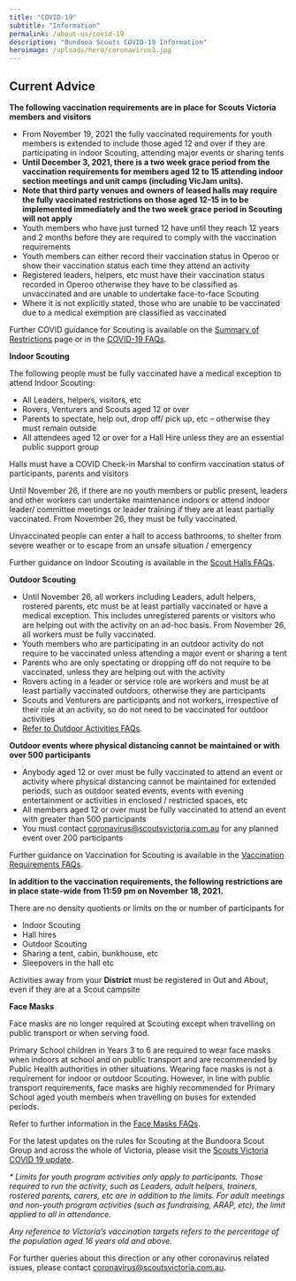 ```yaml
---
title: "COVID-19"
subtitle: "Information"
permalink: /about-us/covid-19
description: "Bundooa Scouts COVID-19 Information"
heroimage: /uploads/hero/coronavirus3.jpg
---
```


## Current Advice

**The following vaccination requirements are in place for Scouts Victoria members and visitors**

* From November 19, 2021 the fully vaccinated requirements for youth members is extended to include those aged 12 and over if they are participating in indoor Scouting, attending major events or sharing tents
* **Until December 3, 2021, there is a two week grace period from the vaccination requirements for members aged 12 to 15 attending indoor section meetings and unit camps (including VicJam units).**
* **Note that third party venues and owners of leased halls may require the fully vaccinated restrictions on those aged 12-15 in to be implemented immediately and the two week grace period in Scouting will not apply**
* Youth members who have just turned 12 have until they reach 12 years and 2 months before they are required to comply with the vaccination requirements
* Youth members can either record their vaccination status in Operoo or show their vaccination status each time they attend an activity
* Registered leaders, helpers, etc must have their vaccination status recorded in Operoo otherwise they have to be classified as unvaccinated and are unable to undertake face-to-face Scouting
* Where it is not explicitly stated, those who are unable to be vaccinated due to a medical exemption are classified as vaccinated

Further COVID guidance for Scouting is available on the [Summary of Restrictions](https://scoutsvictoria.com.au/covid-19-lockdown-faq/summary-of-changes/) page or in the [COVID-19 FAQs](https://scoutsvictoria.com.au/covid-19-faq/).

**Indoor Scouting**

The following people must be fully vaccinated have a medical exception to attend Indoor Scouting:

* All Leaders, helpers, visitors, etc
* Rovers, Venturers and Scouts aged 12 or over
* Parents to spectate, help out, drop off/ pick up, etc – otherwise they must remain outside
* All attendees aged 12 or over for a Hall Hire unless they are an essential public support group

Halls must have a COVID Check-in Marshal to confirm vaccination status of participants, parents and visitors

Until November 26, if there are no youth members or public present, leaders and other workers can undertake maintenance indoors or attend indoor leader/ committee meetings or leader training if they are at least partially vaccinated. From November 26, they must be fully vaccinated.

Unvaccinated people can enter a hall to access bathrooms, to shelter from severe weather or to escape from an unsafe situation / emergency   

Further guidance on Indoor Scouting is available in the [Scout Halls FAQs](https://scoutsvictoria.com.au/covid-19-faq/scout-halls/).

**Outdoor Scouting**

* Until November 26, all workers including Leaders, adult helpers, rostered parents, etc must be at least partially vaccinated or have a medical exception. This includes unregistered parents or visitors who are helping out with the activity on an ad-hoc basis. From November 26, all workers must be fully vaccinated.
* Youth members who are participating in an outdoor activity do not require to be vaccinated unless attending a major event or sharing a tent
* Parents who are only spectating or dropping off do not require to be vaccinated, unless they are helping out with the activity
* Rovers acting in a leader or service role are workers and must be at least partially vaccinated outdoors, otherwise they are participants
* Scouts and Venturers are participants and not workers, irrespective of their role at an activity, so do not need to be vaccinated for outdoor activities
* [Refer to Outdoor Activities FAQs](https://scoutsvictoria.com.au/covid-19-faq/outdoor-activities/).

**Outdoor events where physical distancing cannot be maintained or with over 500 participants**

* Anybody aged 12 or over must be fully vaccinated to attend an event or activity where physical distancing cannot be maintained for extended periods, such as outdoor seated events, events with evening entertainment or activities in enclosed / restricted spaces, etc
* All members aged 12 or over must be fully vaccinated to attend an event with greater than 500 participants
* You must contact [coronavirus@scoutsvictoria.com.au](mailto:coronavirus@scoutsvictoria.com.au) for any planned event over 200 participants

Further guidance on Vaccination for Scouting is available in the [Vaccination Requirements FAQs](https://scoutsvictoria.com.au/covid-19-faq/vaccination-requirements/).

**In addition to the vaccination requirements, the following restrictions are in place state-wide from 11:59 pm on November 18, 2021.**

There are no density quotients or limits on the or number of participants for

* Indoor Scouting
* Hall hires
* Outdoor Scouting
* Sharing a tent, cabin, bunkhouse, etc
* Sleepovers in the hall etc

Activities away from your **District** must be registered in Out and About, even if they are at a Scout campsite

**Face Masks**

Face masks are no longer required at Scouting except when travelling on public transport or when serving food.

Primary School children in Years 3 to 6 are required to wear face masks when indoors at school and on public transport and are recommended by Public Health authorities in other situations. Wearing face masks is not a requirement for indoor or outdoor Scouting. However, in line with public transport requirements, face masks are highly recommended for Primary School aged youth members when travelling on buses for extended periods.

Refer to further information in the [Face Masks FAQs](https://scoutsvictoria.com.au/covid-19-faq/face-masks/).

For the latest updates on the rules for Scouting at the Bundoora Scout Group and across the whole of Victoria, please visit the [Scouts Victoria COVID 19 update](https://scoutsvictoria.com.au/about-us/news/covid-19-update/).

*\* Limits for youth program activities only apply to participants. Those required to run the activity, such as Leaders, adult helpers, trainers, rostered parents, carers, etc are in addition to the limits. For adult meetings and non-youth program activities (such as fundraising, ARAP, etc), the limit applied to all in attendance.*

*Any reference to Victoria’s vaccination targets refers to the percentage of the population aged 16 years old and above.*

For further queries about this direction or any other coronavirus related issues, please contact [coronavirus@scoutsvictoria.com.au](mailto:coronavirus@scoutsvictoria.com.au).